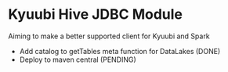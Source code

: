 # Kyuubi Hive JDBC Module


Aiming to make a better supported client for Kyuubi and Spark

- Add catalog to getTables meta function for DataLakes (DONE)
- Deploy to maven central (PENDING)
